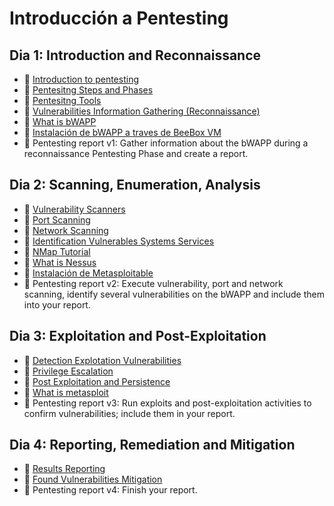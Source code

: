 # Introducción a Pentesting

## Dia 1: Introduction and Reconnaissance

- 📗 [Introduction to pentesting](./introduction-pentesting.es.md)
- 📗 [Pentesitng Steps and Phases](./steps-of-pentesting.es.md)
- 📗 [Pentesitng Tools](./pentesting-tools.es.md)
- 📗 [Vulnerabilities Information Gathering (Reconnaissance)](./vulnerabilities-information-gathering.es.md)
- 📗 [What is bWAPP](./what-is-bwapp-and-how-to-install.es.md)
- 🧪 [Instalación de bWAPP a traves de BeeBox VM](https://github.com/breatheco-de/bwapp-beebox-virtual-machine-installation-configuration-exercise-project)
- 🧪 Pentesting report v1: Gather information about the bWAPP during a reconnaissance Pentesting Phase and create a report.


## Dia 2: Scanning, Enumeration, Analysis


- 📗 [Vulnerability Scanners](./vulnerability-scanners.es.md)
- 📗 [Port Scanning](./port-scanning.es.md)
- 📗 [Network Scanning](./network-scanning.es.md)
- 📗 [Identification Vulnerables Systems Services](./identification-vulnerables-systems-services.es.md)
- 📗 [NMap Tutorial](./nmap.es.md)
- 📗 [What is Nessus](./what-is-nessus.md)
- 🧪 [Instalación de Metasploitable](./labs/metasploitable.es.md)
- 🧪 Pentesting report v2: Execute vulnerability, port and network scanning, identify several vulnerabilities on the bWAPP and include them into your report.

## Dia 3: Exploitation and Post-Exploitation

- 📗 [Detection Explotation Vulnerabilities](./detection-explotation-vulnerabilities.es.md)
- 📗 [Privilege Escalation](./privilege-escalation.md)
- 📗 [Post Exploitation and Persistence](./post-exploitation-and-persistence.es.md)
- 📗 [What is metasploit](./what-is-metasploit.es.md)
- 🧪 Pentesting report v3: Run exploits and post-exploitation activities to confirm vulnerabilities; include them in your report.

## Dia 4: Reporting, Remediation and Mitigation

- 📗 [Results Reporting](./results-reporting.es.md)
- 📗 [Found Vulnerabilities Mitigation](./found-vulnerabilities-mitigation.es.md)
- 🧪 Pentesting report v4: Finish your report.
